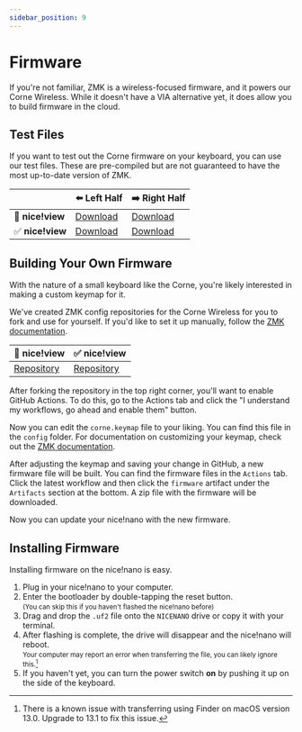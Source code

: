 ```yaml
---
sidebar_position: 9
---
```


# Firmware

If you're not familiar, ZMK is a wireless-focused firmware, and it powers our Corne Wireless. While it doesn't have a VIA alternative yet, it does allow you to build firmware in the cloud.

## Test Files

If you want to test out the Corne firmware on your keyboard, you can use our test files. These are pre-compiled but are not guaranteed to have the most up-to-date version of ZMK.

|                  | ⬅️ Left Half | ➡️ Right Half |
|------------------|--------------|---------------|
| 🚫 **nice!view** |[Download](/assets/corne_left-nice_nano_v2-zmk.uf2)|[Download](/assets/corne_right-nice_nano_v2-zmk.uf2)|
| ✅ **nice!view** |[Download](/assets/corne_left-nice_view_adapter-nice_view-nice_nano_v2-zmk.uf2)|[Download](/assets/corne_right-nice_view_adapter-nice_view-nice_nano_v2-zmk.uf2)|

## Building Your Own Firmware

With the nature of a small keyboard like the Corne, you're likely interested in making a custom keymap for it.

We've created ZMK config repositories for the Corne Wireless for you to fork and use for yourself. If you'd like to set it up manually, follow the [ZMK documentation](https://zmk.dev/docs/user-setup).

| 🚫 nice!view | ✅ nice!view |
|------------------|--------------|
|[Repository](https://github.com/typeractivexyz/corne-wireless-zmk-config)|[Repository](https://github.com/typeractivexyz/corne-wireless-view-zmk-config)|

After forking the repository in the top right corner, you'll want to enable GitHub Actions. To do this, go to the Actions tab and click the "I understand my workflows, go ahead and enable them" button.

Now you can edit the `corne.keymap` file to your liking. You can find this file in the `config` folder. For documentation on customizing your keymap, check out the [ZMK documentation](https://zmk.dev/docs/features/keymaps).

After adjusting the keymap and saving your change in GitHub, a new firmware file will be built. You can find the firmware files in the `Actions` tab. Click the latest workflow and then click the `firmware` artifact under the `Artifacts` section at the bottom. A zip file with the firmware will be downloaded.

Now you can update your nice!nano with the new firmware.

## Installing Firmware

Installing firmware on the nice!nano is easy.

1. Plug in your nice!nano to your computer.
2. Enter the bootloader by double-tapping the reset button. <br/> <small>(You can skip this if you haven't flashed the nice!nano before)</small>
3. Drag and drop the `.uf2` file onto the `NICENANO` drive or copy it with your terminal.
4. After flashing is complete, the drive will disappear and the nice!nano will reboot. <br/> <small>Your computer may report an error when transferring the file, you can likely ignore this.[^1]</small> 
5. If you haven't yet, you can turn the power switch **on** by pushing it up on the side of the keyboard.

[^1]: There is a known issue with transferring using Finder on macOS version 13.0. Upgrade to 13.1 to fix this issue.

